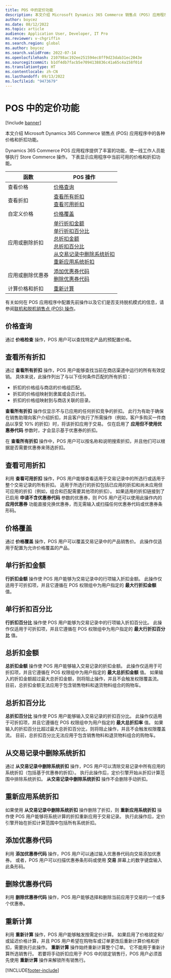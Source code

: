 ```yaml
---
title: POS 中的定价功能
description: 本文介绍 Microsoft Dynamics 365 Commerce 销售点 (POS) 应用程序中的各种价格和折扣功能。
author: boycez
ms.date: 08/12/2022
ms.topic: article
audience: Application User, Developer, IT Pro
ms.reviewer: v-chgriffin
ms.search.region: global
ms.author: boycez
ms.search.validFrom: 2022-07-14
ms.openlocfilehash: 210798ac192ee251594ec8ff9d23dab31ec2043e
ms.sourcegitcommit: b1df4db7facb5e7094138836c41a65c4a158f01d
ms.translationtype: HT
ms.contentlocale: zh-CN
ms.lasthandoff: 09/13/2022
ms.locfileid: "9473679"
---
```

# <a name="pricing-functions-in-pos"></a>POS 中的定价功能

[!include [banner](includes/banner.md)]

本文介绍 Microsoft Dynamics 365 Commerce 销售点 (POS) 应用程序中的各种价格和折扣功能。

Dynamics 365 Commerce POS 应用程序提供了丰富的功能，使一线工作人员能够执行 Store Commerce 操作。 下表显示应用程序中当前可用的价格和折扣功能。

| 函数                       | POS 操作 |
|--------------------------------|----------------|
| 查看价格                    | [价格查询](#price-check) |
| 查看折扣                 | [查看所有折扣](#view-all-discounts)<br>[查看可用折扣](#view-available-discounts) |
| 自定义价格                | [价格覆盖](#price-override) |
| 应用或删除折扣      | [单行折扣金额](#line-discount-amount)<br>[单行折扣百分比](#line-discount-percent)<br>[总折扣金额](#total-discount-amount)<br>[总折扣百分比](#total-discount-percent)<br>[从交易记录中删除系统折扣](#remove-system-discounts-from-transaction)<br>[重新应用系统折扣](#reapply-system-discounts) |
| 应用或删除优惠券        | [添加优惠券代码](#add-coupon-code)<br>[删除优惠券代码](#remove-coupon-code) |
| 计算价格和折扣 | [重新计算](#recalculate) |

有关如何在 POS 应用程序中配置先前操作以及它们是否支持脱机模式的信息，请参阅[联机和脱机销售点 (POS) 操作](pos-operations.md)。

## <a name="price-check"></a>价格查询

通过 **价格检查** 操作，POS 用户可以查找特定产品的预配置价格。

## <a name="view-all-discounts"></a>查看所有折扣

通过 **查看所有折扣** 操作，POS 用户能够查找当前在商店渠道中运行的所有有效促销。 具体来说，此操作列出了与以下任何条件匹配的所有折扣：

- 折扣的价格组与商店的价格组匹配。
- 折扣的价格组映射到隶属或会员计划。
- 折扣的价格组映射到与商店关联的目录。

**查看所有折扣** 操作仅显示不与已应用的任何折扣竞争的折扣。 此行为有助于确保在销售助理向客户介绍折扣，并且客户执行了所需操作（例如，客户多购买一件商品以享受 10% 的折扣）时，将该折扣应用于交易。 仅在启用了 **应用但不使用优惠券代码** 参数时，才会显示基于优惠券的折扣。

在 **查看所有折扣** 操作中，POS 用户可以按名称和说明搜索折扣，并且他们可以根据是否需要优惠券来筛选折扣。

## <a name="view-available-discounts"></a>查看可用折扣

利用 **查看可用折扣** 操作，POS 用户能够查看适用于交易记录中的所选行或适用于整个交易记录的所有折扣。 适用于所选行的折扣包括已应用的折扣和尚未应用但可应用的折扣（例如，组合和匹配需要其他项的折扣）。 如果适用的折扣链接到了已启用 **申请不含优惠券代码** 参数的优惠券，则 POS 用户还可以使用此操作内的 **应用优惠券** 功能直接兑换优惠券，而无需输入或扫描任何优惠券代码或优惠券条形码。

## <a name="price-override"></a>价格覆盖

通过 **价格覆盖** 操作，POS 用户可以覆盖交易记录中的产品销售价。 此操作仅适用于配置为允许价格覆盖的产品。

## <a name="line-discount-amount"></a>单行折扣金额

**行折扣金额** 操作使 POS 用户能够为交易记录中的行项输入折扣金额。 此操作仅适用于可折扣项，并且它遵循在 POS 权限组中为用户指定的 **最大行折扣金额** 值。

## <a name="line-discount-percent"></a>单行折扣百分比

**行折扣百分比** 操作使 POS 用户能够为交易记录中的行项输入折扣百分比。 此操作仅适用于可折扣项，并且它遵循在 POS 权限组中为用户指定的 **最大行折扣百分比** 值。

## <a name="total-discount-amount"></a>总折扣金额

**总折扣金额** 操作使 POS 用户能够输入交易记录的折扣金额。 此操作仅适用于可折扣项，并且它遵循在 POS 权限组中为用户指定的 **最大总折扣金额** 值。 如果输入的折扣金额超过最大总折扣金额，则将阻止操作，并且不会触发权限覆盖流。 目前，总折扣金额无法应用于包含销售物料和退货物料组合的购物车。

## <a name="total-discount-percent"></a>总折扣百分比

**总折扣百分比** 操作使 POS 用户能够输入交易记录的折扣百分比。 此操作仅适用于可折扣项，并且它遵循在 POS 权限组中为用户指定的 **最大总折扣率** 值。 如果输入的折扣百分比超过最大总折扣百分比，则将阻止操作，并且不会触发权限覆盖流。 目前，总折扣百分比无法应用于包含销售物料和退货物料组合的购物车。

## <a name="remove-system-discounts-from-transaction"></a>从交易记录中删除系统折扣

通过 **从交易记录中删除系统折扣** 操作，POS 用户可以清除交易记录中所有应用的系统折扣（包括基于优惠券的折扣）。 执行此操作后，定价引擎开始从折扣计算范围中排除系统折扣。 **从交易记录中删除系统折扣** 操作不会删除手动折扣。

## <a name="reapply-system-discounts"></a>重新应用系统折扣

如果使用 **从交易记录中删除系统折扣** 操作删除了折扣，则 **重新应用系统折扣** 操作使 POS 用户能够将系统计算的折扣重新应用于交易记录。 执行此操作后，定价引擎开始在折扣计算范围中包括所有系统折扣。

## <a name="add-coupon-code"></a>添加优惠券代码

利用 **添加优惠券代码** 操作，POS 用户可以通过输入优惠券代码向交易添加优惠券。 或者，POS 用户可以扫描优惠券条形码或使用 **交易** 屏幕上的数字键盘输入此条形码。

## <a name="remove-coupon-code"></a>删除优惠券代码

利用 **删除优惠券代码** 操作，POS 用户能够选择和删除当前应用于交易的一个或多个优惠券。

## <a name="recalculate"></a>重新计算

利用 **重新计算** 操作，POS 用户能够触发按需定价计算。 如果启用了价格锁定和/或延迟价格计算，并且 POS 用户希望在购物车或订单更改后重新计算价格和折扣，需要执行此操作。 **重新计算** 操作始终重新计算整个订单。 它不能用于重新计算所选销售行。 若要将手动折扣应用于 POS 中的锁定销售行，POS 用户必须首先使用 **重新计算** 操作来解锁所有销售行。

[!INCLUDE[footer-include](../includes/footer-banner.md)]
